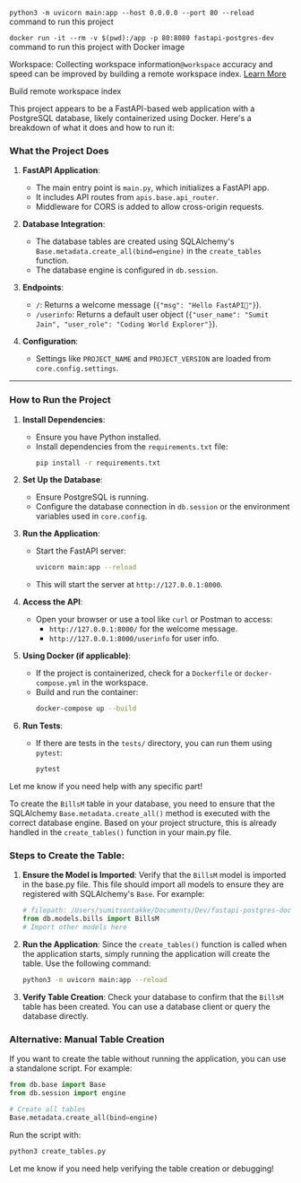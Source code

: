 ```python3 -m uvicorn main:app --host 0.0.0.0 --port 80 --reload``` command to run this project

```docker run -it --rm -v $(pwd):/app -p 80:8080 fastapi-postgres-dev``` command to run this project with Docker image

Workspace: Collecting workspace information`@workspace` accuracy and speed can be improved by building a remote workspace index. [Learn More](https://aka.ms/vscode-copilot-workspace-remote-index)

Build remote workspace index

This project appears to be a FastAPI-based web application with a PostgreSQL database, likely containerized using Docker. Here's a breakdown of what it does and how to run it:

### What the Project Does
1. **FastAPI Application**:
   - The main entry point is `main.py`, which initializes a FastAPI app.
   - It includes API routes from `apis.base.api_router`.
   - Middleware for CORS is added to allow cross-origin requests.

2. **Database Integration**:
   - The database tables are created using SQLAlchemy's `Base.metadata.create_all(bind=engine)` in the `create_tables` function.
   - The database engine is configured in `db.session`.

3. **Endpoints**:
   - `/`: Returns a welcome message (`{"msg": "Hello FastAPI🚀"}`).
   - `/userinfo`: Returns a default user object (`{"user_name": "Sumit Jain", "user_role": "Coding World Explorer"}`).

4. **Configuration**:
   - Settings like `PROJECT_NAME` and `PROJECT_VERSION` are loaded from `core.config.settings`.

---

### How to Run the Project

1. **Install Dependencies**:
   - Ensure you have Python installed.
   - Install dependencies from the `requirements.txt` file:
     ```sh
     pip install -r requirements.txt
     ```

2. **Set Up the Database**:
   - Ensure PostgreSQL is running.
   - Configure the database connection in `db.session` or the environment variables used in `core.config`.

3. **Run the Application**:
   - Start the FastAPI server:
     ```sh
     uvicorn main:app --reload
     ```
   - This will start the server at `http://127.0.0.1:8000`.

4. **Access the API**:
   - Open your browser or use a tool like `curl` or Postman to access:
     - `http://127.0.0.1:8000/` for the welcome message.
     - `http://127.0.0.1:8000/userinfo` for user info.

5. **Using Docker (if applicable)**:
   - If the project is containerized, check for a `Dockerfile` or `docker-compose.yml` in the workspace.
   - Build and run the container:
     ```sh
     docker-compose up --build
     ```

6. **Run Tests**:
   - If there are tests in the `tests/` directory, you can run them using `pytest`:
     ```sh
     pytest
     ```

Let me know if you need help with any specific part!

To create the `BillsM` table in your database, you need to ensure that the SQLAlchemy `Base.metadata.create_all()` method is executed with the correct database engine. Based on your project structure, this is already handled in the `create_tables()` function in your main.py file.

### Steps to Create the Table:
1. **Ensure the Model is Imported**: Verify that the `BillsM` model is imported in the base.py file. This file should import all models to ensure they are registered with SQLAlchemy's `Base`. For example:
   ```python
   # filepath: /Users/sumitsontakke/Documents/Dev/fastapi-postgres-docker/db/base.py
   from db.models.bills import BillsM
   # Import other models here
   ```

2. **Run the Application**: Since the `create_tables()` function is called when the application starts, simply running the application will create the table. Use the following command:
   ```bash
   python3 -m uvicorn main:app --reload
   ```

3. **Verify Table Creation**: Check your database to confirm that the `BillsM` table has been created. You can use a database client or query the database directly.

### Alternative: Manual Table Creation
If you want to create the table without running the application, you can use a standalone script. For example:

```python
from db.base import Base
from db.session import engine

# Create all tables
Base.metadata.create_all(bind=engine)
```

Run the script with:
```bash
python3 create_tables.py
```

Let me know if you need help verifying the table creation or debugging!